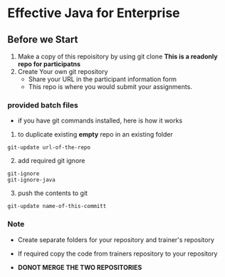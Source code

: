 # Effective Java for Enterprise

## Before we Start

1. Make a copy of this repoisitory by using git clone **This is a readonly repo for participatns**
2. Create Your own git repository 
    * Share your URL in the participant information form
    * This repo is where you would submit your assignments.

### provided batch files

* if you have git commands installed, here is how it works

1. to duplicate existing **empty** repo in an existing folder 

```
git-update url-of-the-repo
```

2. add required git ignore
 

```
git-ignore
git-ignore-java
```

3. push the contents to git

```
git-update name-of-this-committ
```

    

### Note
* Create separate folders for your repository and trainer's repository

* If required copy the code from trainers repository to your repository
* **DONOT MERGE THE TWO REPOSITORIES** 


